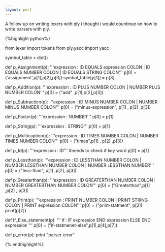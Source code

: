 ```yaml
---
layout: post
---
```


A follow up on writing lexers with ply i thought i would countinue on how to write parsers with ply.

{%highlight python%}

from lexer import tokens
from ply.yacc import yacc

symbol_table = dict()

def p_Assignment(p):
    '''expression : ID EQUALS expression COLON
				  | ID EQUALS NUMBER COLON
				  | ID EQUALS STRING COLON'''
    p[0] = ('assignment',p[1],p[2],p[3])
    symbol_table[p[1]] = p[3]




def p_Addition(p):
	'''expression : ID PLUS NUMBER COLON
				  | NUMBER PLUS NUMBER COLON'''
	p[0] =  ("add" ,p[1],p[2],p[3])


def p_Subtraction(p):
	'''expression : ID MINUS NUMBER COLON
				  | NUMBER MINUS NUMBER COLON'''
	p[0] = ("minus-expression", p[1] , p[2] ,p[3])


def p_Factor(p):
	'''expression : NUMBER'''
	p[0] = p[1]

def p_String(p):
	'''expression : STRING'''
        p[0] = p[1]


	
def p_Multicaption(p):
    '''expression : ID TIMES NUMBER COLON
                  | NUMBER TIMES NUMBER COLON'''
    p[0] = ("times",p[1] , p[2] ,p[3])

	
def p_Id(p):
	'''expression : ID'''
	#needs to check if key word
	p[0] = p[1]

def p_Lessthan(p):
	'''expression : ID LESSTHAN NUMBER COLON
				  | NUMBER LESSTHAN NUMBER COLON
				  | NUMBER LESSTHAN NUMBER'''
	p[0] = ("less-than", p[1] ,p[2], p[3])

def p_Greaterthan(p):
	'''expression : ID GREATERTHAN NUMBER COLON
		      | NUMBER GREATERTHAN NUMBER COLON'''
	p[0] = ("Greaterthan",p[1] ,p[2] , p[3])
	

def p_Print(p):
	'''expression : PRINT NUMBER COLON
				  | PRINT STRING COLON
				  | PRINT expression COLON'''
	p[0] = ("print-statment", p[2])
	print(p[2])
	
def If_Else_statement(p):
	''' if : IF expression  END expression  ELSE END expression '''
	p[0] = ("if-statmenet-else",p[1],p[4],p[7])
	



	
def p_error(p):
	print "parser error"


{% endhighlight%}
